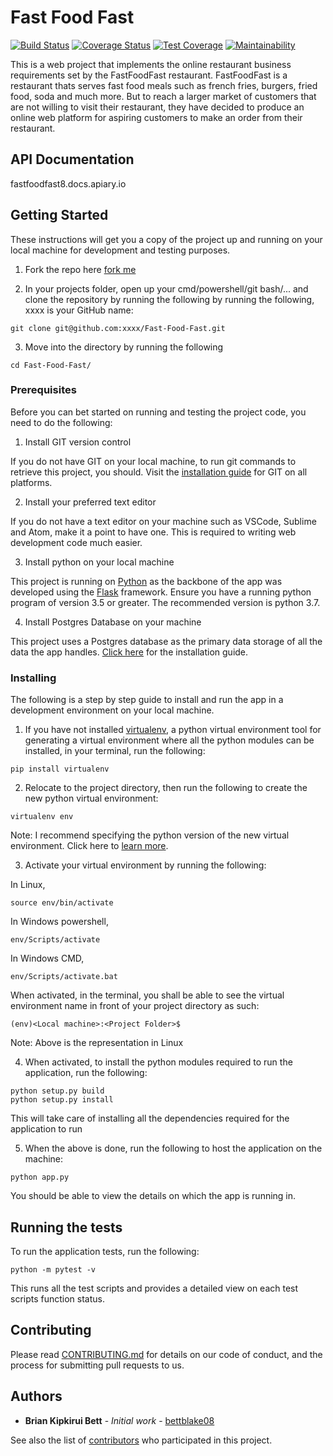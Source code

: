 # Fast Food Fast
[![Build Status](https://travis-ci.org/bettblake08/Fast-Food-Fast.svg?branch=development)](https://travis-ci.org/bettblake08/Fast-Food-Fast)
[![Coverage Status](https://coveralls.io/repos/github/bettblake08/Fast-Food-Fast/badge.svg?branch=development)](https://coveralls.io/github/bettblake08/Fast-Food-Fast?branch=development)
[![Test Coverage](https://api.codeclimate.com/v1/badges/2225724f61db28f6114b/test_coverage)](https://codeclimate.com/github/bettblake08/Fast-Food-Fast/test_coverage)
[![Maintainability](https://api.codeclimate.com/v1/badges/2225724f61db28f6114b/maintainability)](https://codeclimate.com/github/bettblake08/Fast-Food-Fast/maintainability)

This is a web project that implements the online restaurant business requirements set by the FastFoodFast restaurant. FastFoodFast is a restaurant thats serves fast food meals such as french fries, burgers, fried food, soda and much more. But to reach a larger market of customers that are not willing to visit their restaurant, they have decided to produce an online web platform for aspiring customers to make an order from their restaurant. 

## API Documentation
fastfoodfast8.docs.apiary.io


## Getting Started

These instructions will get you a copy of the project up and running on your local machine for development and testing purposes.

1.  Fork the repo here [fork me](https://github.com/bettblake08/Fast-Food-Fast)

2.  In your projects folder, open up your cmd/powershell/git bash/... and clone the repository by running the following by running the following, xxxx is your GitHub name:

```
git clone git@github.com:xxxx/Fast-Food-Fast.git 
```

3.  Move into the directory by running the following

```
cd Fast-Food-Fast/
```

### Prerequisites

Before you can bet started on running and testing the project code, you need to do the following:

1. Install GIT version control

If you do not have GIT on your local machine, to run git commands to retrieve this project, you should. Visit the [installation guide](https://git-scm.com/book/en/v2/Getting-Started-Installing-Git) for GIT on all platforms.

2.  Install your preferred text editor

If you do not have a text editor on your machine such as VSCode, Sublime and Atom, make it a point to have one. This is required to writing web development code much easier.

3.  Install python on your local machine

This project is running on [Python](https://docs.python.org/3/using/index.html) as the backbone of the app was developed using the [Flask](http://flask.pocoo.org/docs/1.0/) framework. Ensure you have a running python program of version 3.5 or greater. The recommended version is python 3.7.

4.  Install Postgres Database on your machine

This project uses a Postgres database as the primary data storage of all the data the app handles. [Click here](http://www.postgresqltutorial.com/install-postgresql/) for the installation guide.

### Installing

The following is a step by step guide to install and run the app in a development environment on your local machine.

1.  If you have not installed [virtualenv](https://pypi.org/project/virtualenv/), a python virtual environment tool for generating a virtual environment where all the python modules can be installed, in your terminal, run the following:

```
pip install virtualenv
```

2.  Relocate to the project directory, then run the following to create the new python virtual environment:

```
virtualenv env
```

Note: I recommend specifying the python version of the new virtual environment. Click here to [learn more](https://realpython.com/python-virtual-environments-a-primer/).

3.  Activate your virtual environment by running the following:

In Linux,

```
source env/bin/activate
```

In Windows powershell,
```
env/Scripts/activate
```

In Windows CMD,
```
env/Scripts/activate.bat
```

When activated, in the terminal, you shall be able to see the virtual environment name in front of your project directory as such:

```
(env)<Local machine>:<Project Folder>$  
```

Note: Above is the representation in Linux


4.  When activated, to install the python modules required to run the application, run the following:

```
python setup.py build
python setup.py install
```

This will take care of installing all the dependencies required for the application to run


5.  When the above is done, run the following to host the application on the machine:

```
python app.py
```

You should be able to view the details on which the app is running in.


## Running the tests

To run the application tests, run the following:

```
python -m pytest -v
```

This runs all the test scripts and provides a detailed view on each test scripts function status.  


## Contributing

Please read [CONTRIBUTING.md](https://gist.github.com/PurpleBooth/b24679402957c63ec426) for details on our code of conduct, and the process for submitting pull requests to us.


## Authors

* **Brian Kipkirui Bett** - *Initial work* - [bettblake08](https://github.com/bettblake08)

See also the list of [contributors](https://github.com/your/project/contributors) who participated in this project.
